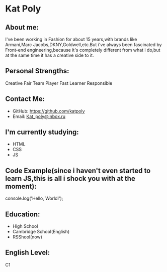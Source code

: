 # Kat Poly
## About me:
I've been working in Fashion for about 15 years,with brands like Armani,Marc Jacobs,DKNY,Goldwell,etc.But i've always been fascinated by Front-end engineering,because it's completely different from what i do,but at the same time it has a creative side to it.
## Personal Strengths:
Creative
Fair 
Team Player
Fast Learner
Responsible
## Contact Me:
* GitHub: https://github.com/katpoly
* Email: Kat_poly@inbox.ru
## I'm currently studying:
* HTML
* CSS
* JS
##  Code Example(since i haven't even started to learn JS,this is all i shock you with at the moment):
console.log('Hello, World!');
## Education:
* High School
* Cambridge School(English)
* RSShool(now)
## English Level:
C1

